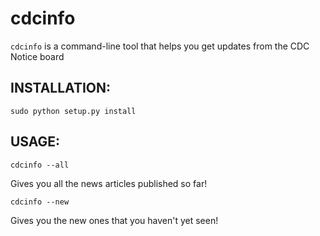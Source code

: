 # **cdcinfo**

`cdcinfo` is a command-line tool that helps you get updates from the CDC Notice board

## INSTALLATION:

`sudo python setup.py install`

## USAGE:

`cdcinfo --all`

Gives you all the news articles published so far!

`cdcinfo --new`

Gives you the new ones that you haven't yet seen!
